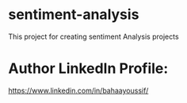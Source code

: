 # sentiment-analysis
This project for creating sentiment Analysis projects
# Author LinkedIn Profile: 
https://www.linkedin.com/in/bahaayoussif/
